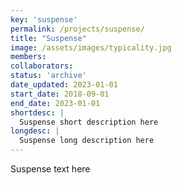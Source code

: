 ```yaml
---
key: 'suspense'
permalink: /projects/suspense/
title: "Suspense"
image: /assets/images/typicality.jpg
members: 
collaborators: 
status: 'archive'
date_updated: 2023-01-01
start_date: 2018-09-01
end_date: 2023-01-01
shortdesc: |
  Suspense short description here
longdesc: |
  Suspense long description here
---
```


Suspense text here
